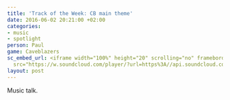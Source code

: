 ```yaml
---
title: 'Track of the Week: CB main theme'
date: 2016-06-02 20:21:00 +02:00
categories:
- music
- spotlight
person: Paul
game: Caveblazers
sc_embed_url: <iframe width="100%" height="20" scrolling="no" frameborder="no"
  src="https://w.soundcloud.com/player/?url=https%3A//api.soundcloud.com/tracks/254862049&amp;color=ff5500&amp;inverse=false&amp;auto_play=false&amp;show_user=true"></iframe>
layout: post
---
```


Music talk.
